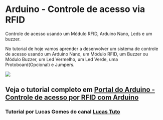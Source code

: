 # Arduino - Controle de acesso via RFID
Controle de acesso usando um Módulo RFID, Arduino Nano, Leds e um buzzer.

No tutorial de hoje vamos aprender a desenvolver um sistema de controle de acesso usando um Arduino Nano, um Módulo RFID, um Buzzer ou Módulo Buzzer, um Led Vermelho, um Led Verde, uma Protoboard(Opcional) e Jumpers.

<img src="http://portaldoarduino.com.br/wp-content/uploads/2018/08/esquematico-1.png" />

## Veja o tutorial completo em <a href="http://portaldoarduino.com.br/wp-content/uploads/2018/08/esquematico-1.png" target="_blank">Portal do Arduino - Controle de acesso por RFID com Arduino</a>

### Tutorial por Lucas Gomes do canal <a href="https://www.youtube.com/channel/UCpzWDkPHItOZmSwY7B4Gv0g">Lucas Tuto</a>
